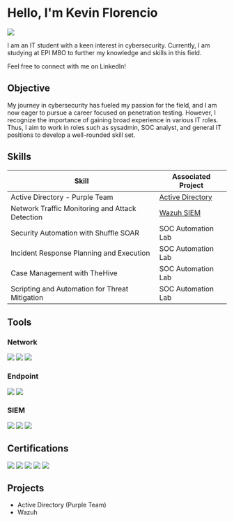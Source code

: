 # Hello, I'm Kevin Florencio
<a href="https://www.linkedin.com/in/kevin-florencio-b8a571298/"><img src="https://img.shields.io/badge/-LinkedIn-0072b1?&style=for-the-badge&logo=linkedin&logoColor=white" /></a>

I am an IT student with a keen interest in cybersecurity. Currently, I am studying at EPI MBO to further my knowledge and skills in this field.

Feel free to connect with me on LinkedIn!

## Objective

My journey in cybersecurity has fueled my passion for the field, and I am now eager to pursue a career focused on penetration testing. However, I recognize the importance of gaining broad experience in various IT roles. Thus, I aim to work in roles such as sysadmin, SOC analyst, and general IT positions to develop a well-rounded skill set. 

## Skills
| Skill                                         | Associated Project         |
|-----------------------------------------------|----------------------------|
| Active Directory - Purple Team                | <a href="https://google.com">Active Directory</a>|
| Network Traffic Monitoring and Attack Detection | <a href="https://google.com">Wazuh SIEM</a>|
| Security Automation with Shuffle SOAR         | SOC Automation Lab|
| Incident Response Planning and Execution      | SOC Automation Lab|
| Case Management with TheHive                  | SOC Automation Lab|
| Scripting and Automation for Threat Mitigation | SOC Automation Lab|

## Tools
### Network
<div>
   <img src="https://img.shields.io/badge/-Nmap-1679A7?&style=for-the-badge&logo=Nmap&logoColor=white" />
    <img src="https://img.shields.io/badge/-Suricata-EF3B2D?&style=for-the-badge&logo=Suricata&logoColor=white" />
    <img src="https://img.shields.io/badge/-Zeek-777BB4?&style=for-the-badge&logo=Zeek&logoColor=white" />
</div>

### Endpoint
<div>
    <img src="https://img.shields.io/badge/-Microsoft_Defender_for_Endpoint-00A4EF?&style=for-the-badge&logo=Microsoft&logoColor=white" />
    <img src="https://img.shields.io/badge/-Velociraptor-4B275F?&style=for-the-badge&logo=Velociraptor&logoColor=white" />
</div>

### SIEM
<div>
    <img src="https://img.shields.io/badge/-Microsoft_Sentinel-0078D4?&style=for-the-badge&logo=Microsoft&logoColor=white" />
    <img src="https://img.shields.io/badge/-Splunk-000000?&style=for-the-badge&logo=Splunk&logoColor=white" />
    <img src="https://img.shields.io/badge/-Elastic-005571?&style=for-the-badge&logo=Elastic&logoColor=white" />
</div>

## Certifications
<div>
<img src="https://img.shields.io/badge/-Security%2B-FF0000?&style=for-the-badge&logo=CompTIA&logoColor=white" />
<img src="https://img.shields.io/badge/-Network%2B-007ACC?&style=for-the-badge&logo=CompTIA&logoColor=white" />
<img src="https://img.shields.io/badge/-A%2B-4D4D4D?&style=for-the-badge&logo=CompTIA&logoColor=white" />
<img src="https://img.shields.io/badge/-CDSA-006400?&style=for-the-badge&logoColor=white" />
<img src="https://img.shields.io/badge/-CCD-000080?&style=for-the-badge&logoColor=white" />
</div>

## Projects
- Active Directory (Purple Team)
- Wazuh
